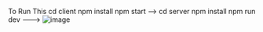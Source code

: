 To Run This
cd client
npm install
npm start
-->
cd server
npm install
npm run dev
--->
![image](https://github.com/user-attachments/assets/217abddc-0fe8-4ced-bdb5-5611f81bafa4)
